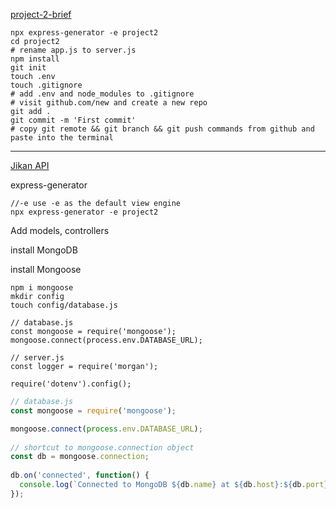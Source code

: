 
[project-2-brief](https://git.generalassemb.ly/seir66anz/project-2-brief)

```
npx express-generator -e project2
cd project2
# rename app.js to server.js
npm install
git init
touch .env
touch .gitignore
# add .env and node_modules to .gitignore
# visit github.com/new and create a new repo
git add .
git commit -m 'First commit'
# copy git remote && git branch && git push commands from github and paste into the terminal
```

---
[Jikan API](https://jikan.moe/)


express-generator

```
//-e use -e as the default view engine
npx express-generator -e project2
```

Add models, controllers


install MongoDB

install Mongoose
```
npm i mongoose
mkdir config
touch config/database.js
```

```
// database.js
const mongoose = require('mongoose');
mongoose.connect(process.env.DATABASE_URL);
```
```
// server.js
const logger = require('morgan');

require('dotenv').config();
```

```javascript
// database.js
const mongoose = require('mongoose');

mongoose.connect(process.env.DATABASE_URL);
	
// shortcut to mongoose.connection object
const db = mongoose.connection;
	
db.on('connected', function() {
  console.log(`Connected to MongoDB ${db.name} at ${db.host}:${db.port}`);
});
```